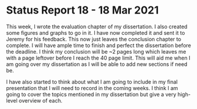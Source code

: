 # Status Report 18 - 18 Mar 2021

This week, I wrote the evaluation chapter of my dissertation. I also created some figures and graphs to go in it. I have now completed it and sent it to Jeremy for his feedback. This now just leaves the conclusion chapter to complete. I will have ample time to finish and perfect the dissertation before the deadline. I think my conclusion will be ~2 pages long which leaves me with a page leftover before I reach the 40 page limit. This will aid me when I am going over my dissertation as I will be able to add new sections if need be.

I have also started to think about what I am going to include in my final presentation that I will need to record in the coming weeks. I think I am going to cover the topics mentioned in my dissertation but give a very high-level overview of each.
